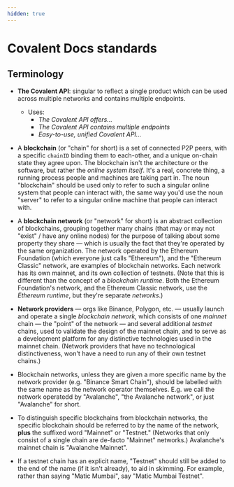 ```yaml
---
hidden: true
---
```


# Covalent Docs standards

## Terminology

* **The Covalent API**: singular to reflect a single product which can be used across multiple networks and contains multiple endpoints. 

  - Uses:
    - *The Covalent API offers...*
    - *The Covalent API contains multiple endpoints*
    - *Easy-to-use, unified Covalent API...*

* A **blockchain** (or "chain" for short) is a set of connected P2P peers, with a specific `chainID` binding them to each-other, and a unique on-chain state they agree upon. The blockchain isn't the architecture or the software, but rather the *online system itself*. It's a real, concrete thing, a running process people and machines are taking part in. The noun "blockchain" should be used only to refer to such a singular online system that people can interact with, the same way you'd use the noun "server" to refer to a singular online machine that people can interact with.

* A **blockchain network** (or "network" for short) is an abstract collection of blockchains, grouping together many chains (that may or may not "exist" / have any online nodes) for the purpose of talking about some property they share — which is usually the fact that they're operated by the same organization. The network operated by the Ethereum Foundation (which everyone just calls "Ethereum"), and the "Ethereum Classic" network, are examples of blockchain networks. Each network has its own mainnet, and its own collection of testnets. (Note that this is different than the concept of a *blockchain runtime*. Both the Ethereum Foundation's network, and the Ethereum Classic network, use the *Ethereum runtime*, but they're separate *networks*.)

* **Network providers** — orgs like Binance, Polygon, etc. — usually launch and operate a single *blockchain network*, which consists of one *mainnet* chain — the "point" of the network — and several additional *testnet* chains, used to validate the design of the mainnet chain, and to serve as a development platform for any distinctive technologies used in the mainnet chain. (Network providers that have no technological distinctiveness, won't have a need to run any of their own testnet chains.)

* Blockchain networks, unless they are given a more specific name by the network provider (e.g. "Binance Smart Chain"), should be labelled with the same name as the network operator themselves. E.g. we call the network operatedd by "Avalanche", "the Avalanche network", or just "Avalanche" for short.

* To distinguish specific blockchains from blockchain networks, the specific blockchain should be referred to by the name of the network, **plus** the suffixed word "Mainnet" or "Testnet." (Networks that only consist of a single chain are de-facto "Mainnet" networks.) Avalanche's mainnet chain is "Avalanche Mainnet".

* If a testnet chain has an explicit name, "Testnet" should still be added to the end of the name (if it isn't already), to aid in skimming. For example, rather than saying "Matic Mumbai", say "Matic Mumbai Testnet".
